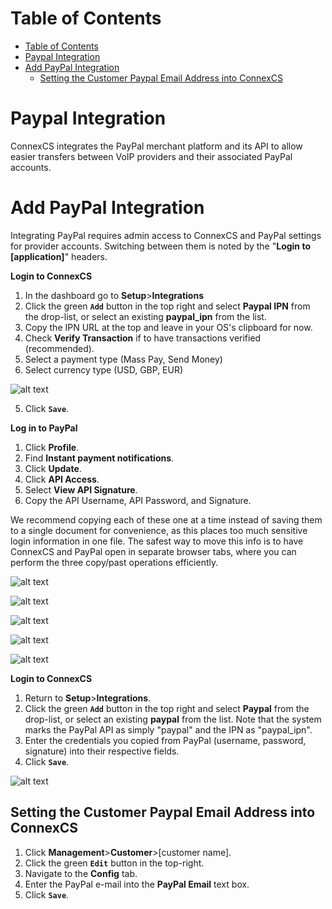# Table of Contents

- [Table of Contents](#table-of-contents)
- [Paypal Integration](#paypal-integration)
- [Add PayPal Integration](#add-paypal-integration)
    - [Setting the Customer Paypal Email Address into ConnexCS](#setting-the-customer-paypal-email-address-into-connexcs)


# Paypal Integration
ConnexCS integrates the PayPal merchant platform and its API to allow easier transfers between VoIP providers and their associated PayPal accounts.

# Add PayPal Integration
Integrating PayPal requires admin access to ConnexCS and PayPal settings for provider accounts. Switching between them is noted by the "**Login to [application]**" headers.

**Login to ConnexCS**

1. In the dashboard go to **Setup**>**Integrations**
2. Click the green **`Add`** button in the top right and select **Paypal IPN** from the drop-list, or select an existing **paypal_ipn** from the list.
3. Copy the IPN URL at the top and leave in your OS's clipboard for now.
4. Check **Verify Transaction** if to have transactions verified (recommended).
5. Select a payment type (Mass Pay, Send Money)
6. Select currency type (USD, GBP, EUR)

 ![alt text][paypal-5]

5. Click **`Save`**.

**Log in to PayPal**
1. Click **Profile**.
2. Find **Instant payment notifications**. 
3. Click **Update**.
4. Click **API  Access**.
5. Select **View API Signature**.
6. Copy the API Username, API Password, and Signature. 

We recommend copying each of these one at a time instead of saving them to a single document for convenience, as this places too much sensitive login information in one file. The safest way to move this info is to have ConnexCS and PayPal open in separate browser tabs, where you can perform the three copy/past operations efficiently.

 ![alt text][paypal-3]

 ![alt text][paypal-12]

 ![alt text][paypal-6]
 
 ![alt text][paypal-8] 
 
 ![alt text][paypal-9] 
 
**Login to ConnexCS**

1. Return to **Setup**>**Integrations**.
2. Click the green **`Add`** button in the top right and select **Paypal** from the drop-list, or select an existing **paypal** from the list. Note that the system marks the PayPal API as simply "paypal" and the IPN as "paypal_ipn".
3. Enter the credentials you copied from PayPal (username, password, signature) into their respective fields.
4. Click **`Save`**.

 ![alt text][paypal-16]



## Setting the Customer Paypal Email Address into ConnexCS

1. Click **Management**>**Customer**>[customer name].
2. Click the green **`Edit`** button in the top-right.
3. Navigate to the **Config** tab.
4. Enter the PayPal e-mail into the **PayPal Email** text box.
5. Click **`Save`**.


[paypal-3]: https://raw.githubusercontent.com/digipigeon/connexcs-user-docs/master/img/paypal-3.png "Paypal-3"
[paypal-6]: https://raw.githubusercontent.com/digipigeon/connexcs-user-docs/master/img/paypal-6.png "Paypal-6"
[paypal-8]: https://raw.githubusercontent.com/digipigeon/connexcs-user-docs/master/img/paypal-8.png "Paypal-8"
[paypal-9]: https://raw.githubusercontent.com/digipigeon/connexcs-user-docs/master/img/paypal-9.png "Paypal-9"
[paypal-2]: https://raw.githubusercontent.com/digipigeon/connexcs-user-docs/master/img/paypal-2.png "Paypal-2"
[paypal-5]: https://raw.githubusercontent.com/digipigeon/connexcs-user-docs/master/img/paypal-5.png "Paypal-5"
[paypal-12]: https://raw.githubusercontent.com/digipigeon/connexcs-user-docs/master/img/paypal-12.png "Paypal-12"
[paypal-16]: https://raw.githubusercontent.com/digipigeon/connexcs-user-docs/master/img/paypal-16.png "Paypal-16"

